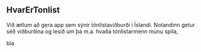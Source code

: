 ## HvarErTonlist
Við ætlum að gera app sem sýnir tónlistaviðburði í Íslandi. Notandinn getur séð viðburðina og lesið um þá m.a. hvaða tónlistarmenn munu spila, 

bla